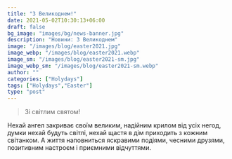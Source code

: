 ```yaml
---
title: "З Великоднем!"
date: 2021-05-02T10:30:13+06:00
draft: false
bg_image: "images/bg/news-banner.jpg"
description: "Новини: З Великоднем"
image: "/images/blog/easter2021.jpg"
image_webp: "/images/blog/easter2021.webp"
image_sm: "/images/blog/easter2021-sm.jpg"
image_webp_sm: "/images/blog/easter2021-sm.webp"
author: ""
categories: ["Holydays"]
tags: ["Holydays","Easter"]
type: "post"
---
```


> Зі світлим святом!

Нехай ангел закриває своїм великим, надійним крилом від усіх негод, думки нехай будуть світлі, нехай щастя в дім приходить з кожним світанком. А життя наповниться яскравими подіями, чесними друзями, позитивним настроєм і приємними відчуттями.
